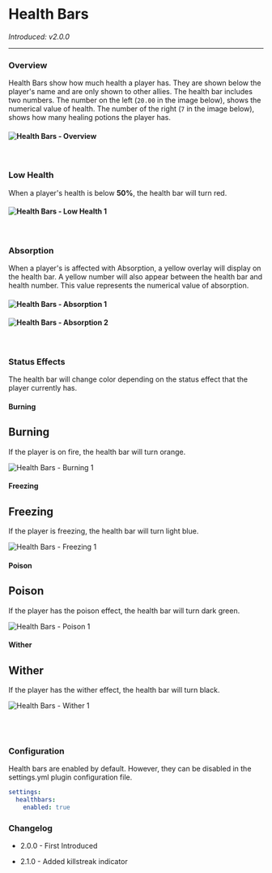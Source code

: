 # Health Bars

_Introduced: v2.0.0_

---

### Overview

Health Bars show how much health a player has. They are shown below the player's name and are only shown to other allies. The health bar includes two numbers. The number on the left (`20.00` in the image below), shows the numerical value of health. The number of the right (`7` in the image below), shows how many healing potions the player has.

#### ![Health Bars - Overview](../assets/features/healthbars/Health%20Bars%20-%20Overview.png)

<br />

### Low Health

When a player's health is below **50%**, the health bar will turn red.

#### ![Health Bars - Low Health 1](../assets/features/healthbars/Health%20Bars%20-%20Low%20Health%201.png)

<br />

### Absorption

When a player's is affected with Absorption, a yellow overlay will display on the health bar. A yellow number will also appear between the health bar and health number. This value represents the numerical value of absorption.

#### ![Health Bars - Absorption 1](../assets/features/healthbars/Health%20Bars%20-%20Absorption%201.png)

#### ![Health Bars - Absorption 2](../assets/features/healthbars/Health%20Bars%20-%20Absorption%202.png)

<br />

### Status Effects

The health bar will change color depending on the status effect that the player currently has.

<!-- tabs:start -->

#### **Burning**

## Burning

If the player is on fire, the health bar will turn orange.

![Health Bars - Burning 1](../assets/features/healthbars/Health%20Bars%20-%20Burning%202.png)

#### **Freezing**

## Freezing

If the player is freezing, the health bar will turn light blue.

![Health Bars - Freezing 1](../assets/features/healthbars/Health%20Bars%20-%20Freezing%202.png)

#### **Poison**

## Poison

If the player has the poison effect, the health bar will turn dark green.

![Health Bars - Poison 1](../assets/features/healthbars/Health%20Bars%20-%20Poison%202.png)

#### **Wither**

## Wither

If the player has the wither effect, the health bar will turn black.

![Health Bars - Wither 1](../assets/features/healthbars/Health%20Bars%20-%20Wither%202.png)

<!-- tabs:end -->

<br />

<br />

### Configuration

Health bars are enabled by default. However, they can be disabled in the settings.yml plugin configuration file.

```yaml
settings:
  healthbars:
    enabled: true
```

### Changelog

- 2.0.0 - First Introduced

- 2.1.0 - Added killstreak indicator
